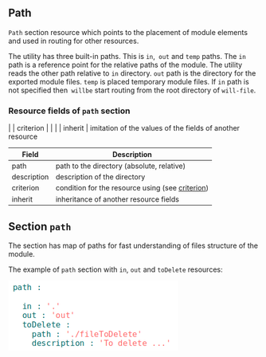 ## Path

<code>Path</code> section resource which points to the placement of module elements and used in routing for other resources.  

The utility has three built-in paths. This is `in`,` out` and `temp` paths. The `in` path is a reference point for the relative paths of the module. The utility reads the other path relative to `in` directory. `out` path is the directory for the exported module files. `temp` is placed temporary module files. If `in` path is not specified then` willbe` start routing from the root directory of `will-file`.

### Resource fields of `path` section   

| | criterion |  |
| | inherit | imitation of the values of the fields of another resource

| Field          | Description                                 |
|----------------|---------------------------------------------|
| path           | path to the directory (absolute, relative)  |
| description    | description of the directory                |
| criterion      | condition for the resource using (see [criterion](Criterions.md)) |
| inherit        | inheritance of another resource fields      |


## Section <code>path</code>

The section has map of paths for fast understanding of files structure of the module.    

The example of `path` section with `in`, `out` and `toDelete` resources:  

![section.path.png](./Images/section.path.png)
